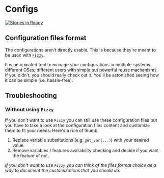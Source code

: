 # Configs

[![Stories in Ready](https://badge.waffle.io/alem0lars/configs.png?label=ready&title=Ready)](https://waffle.io/alem0lars/configs)

## Configuration files format

The configurations aren't directly usable. This is because they're meant to be used with [`Fizzy`](https://github.com/alem0lars/fizzy).

It is an opinated tool to manage your configurations in multiple-systems, different OSes, different users with simple but powerful reuse machanisms. If you didn't, you should really check out it. You'll be astonished seeing how it can be simple (i.e. hassle-free).


## Troubleshooting

### Without using `Fizzy`

If you don't want to use `Fizzy` you can still use these configuration files but you have to take a look at the configuration files content and customize them to fit your needs. Here's a rule of thumb:

1. Replace variable substitutions (e.g. `get_var(...)`) with your desired value.
2. Remove variables / features availability checking and decide if you want the feature of not.

*If you don't want to use `Fizzy` you can think of the files format choice as a way to document the customizations that you should do.*
